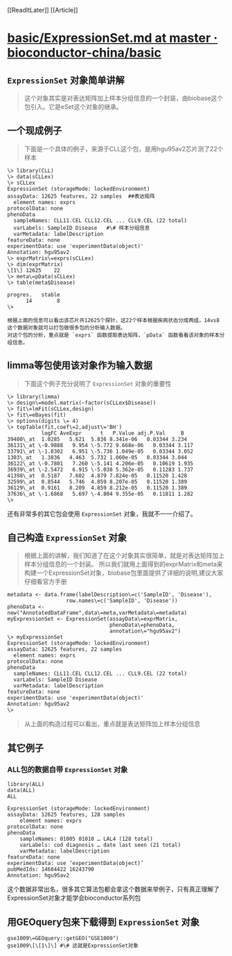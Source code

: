 [[ReadItLater]] [[Article]]

# [basic/ExpressionSet.md at master · bioconductor-china/basic](https://github.com/bioconductor-china/basic/blob/master/ExpressionSet.md)

## `ExpressionSet` 对象简单讲解

> 这个对象其实是对表达矩阵加上样本分组信息的一个封装，由biobase这个包引入。它是eSet这个对象的继承。

## 一个现成例子

> 下面是一个具体的例子，来源于CLL这个包，是用hgu95av2芯片测了22个样本

    \> library(CLL)
    \> data(sCLLex)
    \> sCLLex
    ExpressionSet (storageMode: lockedEnvironment)
    assayData: 12625 features, 22 samples  ##表达矩阵
      element names: exprs 
    protocolData: none
    phenoData
      sampleNames: CLL11.CEL CLL12.CEL ... CLL9.CEL (22 total)
      varLabels: SampleID Disease   #\# 样本分组信息
      varMetadata: labelDescription
    featureData: none
    experimentData: use 'experimentData(object)'
    Annotation: hgu95av2 
    \> exprMatrix\=exprs(sCLLex)
    \> dim(exprMatrix)
    \[1\] 12625    22
    \> meta\=pData(sCLLex)
    \> table(meta$Disease)
    
    progres.   stable 
          14        8 
    \> 

```
根据上面的信息可以看出该芯片共12625个探针，这22个样本根据疾病状态分成两组，14vs8
这个数据对象就可以打包做很多包的分析输入数据。
对这个包的分析，重点就是 `exprs` 函数提取表达矩阵，`pData` 函数看看该对象的样本分组信息。
```

## limma等包使用该对象作为输入数据

> 下面这个例子充分说明了 `ExpressionSet` 对象的重要性

    \> library(limma)
    \> design\=model.matrix(~factor(sCLLex$Disease))
    \> fit\=lmFit(sCLLex,design)
    \> fit\=eBayes(fit)
    \> options(digits \= 4)
    \> topTable(fit,coef\=2,adjust\='BH')
               logFC AveExpr      t   P.Value adj.P.Val     B
    39400\_at  1.0285   5.621  5.836 8.341e-06   0.03344 3.234
    36131\_at \-0.9888   9.954 \-5.772 9.668e-06   0.03344 3.117
    33791\_at \-1.8302   6.951 \-5.736 1.049e-05   0.03344 3.052
    1303\_at   1.3836   4.463  5.732 1.060e-05   0.03344 3.044
    36122\_at \-0.7801   7.260 \-5.141 4.206e-05   0.10619 1.935
    36939\_at \-2.5472   6.915 \-5.038 5.362e-05   0.11283 1.737
    41398\_at  0.5187   7.602  4.879 7.824e-05   0.11520 1.428
    32599\_at  0.8544   5.746  4.859 8.207e-05   0.11520 1.389
    36129\_at  0.9161   8.209  4.859 8.212e-05   0.11520 1.389
    37636\_at \-1.6868   5.697 \-4.804 9.355e-05   0.11811 1.282
    \> 

还有非常多的其它包会使用 `ExpressionSet` 对象，我就不一一介绍了。

## 自己构造 `ExpressionSet` 对象

> 根据上面的讲解，我们知道了在这个对象其实很简单，就是对表达矩阵加上样本分组信息的一个封装。 所以我们就用上面得到的exprMatrix和meta来构建一个ExpressionSet对象，biobase包里面提供了详细的说明,建议大家仔细看官方手册

    metadata <- data.frame(labelDescription\=c('SampleID', 'Disease'),
                       row.names\=c('SampleID', 'Disease'))
    phenoData <- new("AnnotatedDataFrame",data\=meta,varMetadata\=metadata)
    myExpressionSet <- ExpressionSet(assayData\=exprMatrix,
                                     phenoData\=phenoData,
                                     annotation\="hgu95av2")
    \> myExpressionSet
    ExpressionSet (storageMode: lockedEnvironment)
    assayData: 12625 features, 22 samples 
      element names: exprs 
    protocolData: none
    phenoData
      sampleNames: CLL11.CEL CLL12.CEL ... CLL9.CEL (22 total)
      varLabels: SampleID Disease
      varMetadata: labelDescription
    featureData: none
    experimentData: use 'experimentData(object)'
    Annotation: hgu95av2 
    \> 

> 从上面的构造过程可以看出，重点就是表达矩阵加上样本分组信息

## 其它例子

### ALL包的数据自带 `ExpressionSet` 对象

    library(ALL)
    data(ALL)
    ALL
    
    ExpressionSet (storageMode: lockedEnvironment)
    assayData: 12625 features, 128 samples
        element names: exprs
    protocolData: none
    phenoData
        sampleNames: 01005 01010 … LAL4 (128 total)
        varLabels: cod diagnosis … date last seen (21 total)
        varMetadata: labelDescription
    featureData: none
    experimentData: use ‘experimentData(object)’
    pubMedIds: 14684422 16243790 
    Annotation: hgu95av2

这个数据非常出名，很多其它算法包都会拿这个数据来举例子，只有真正理解了ExpressionSet对象才能学会bioconductor系列包

## 用GEOquery包来下载得到 `ExpressionSet` 对象

    gse1009\=GEOquery::getGEO("GSE1009")
    gse1009\[\[1\]\] #\# 这就是ExpressionSet对象